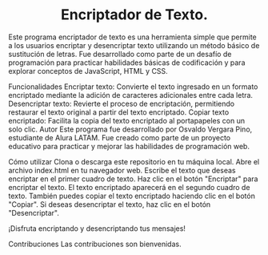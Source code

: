 <h1 align="center"> Encriptador de Texto.</h1>
Este programa encriptador de texto es una herramienta simple que permite a los usuarios encriptar y desencriptar texto utilizando un método básico de sustitución de letras. Fue desarrollado como parte de un desafío de programación para practicar habilidades básicas de codificación y para explorar conceptos de JavaScript, HTML y CSS.

Funcionalidades
Encriptar texto: Convierte el texto ingresado en un formato encriptado mediante la adición de caracteres adicionales entre cada letra.
Desencriptar texto: Revierte el proceso de encriptación, permitiendo restaurar el texto original a partir del texto encriptado.
Copiar texto encriptado: Facilita la copia del texto encriptado al portapapeles con un solo clic.
Autor
Este programa fue desarrollado por Osvaldo Vergara Pino, estudiante de Alura LATAM. Fue creado como parte de un proyecto educativo para practicar y mejorar las habilidades de programación web.

Cómo utilizar
Clona o descarga este repositorio en tu máquina local.
Abre el archivo index.html en tu navegador web.
Escribe el texto que deseas encriptar en el primer cuadro de texto.
Haz clic en el botón "Encriptar" para encriptar el texto.
El texto encriptado aparecerá en el segundo cuadro de texto.
También puedes copiar el texto encriptado haciendo clic en el botón "Copiar".
Si deseas desencriptar el texto, haz clic en el botón "Desencriptar".

¡Disfruta encriptando y desencriptando tus mensajes!

Contribuciones
Las contribuciones son bienvenidas.
